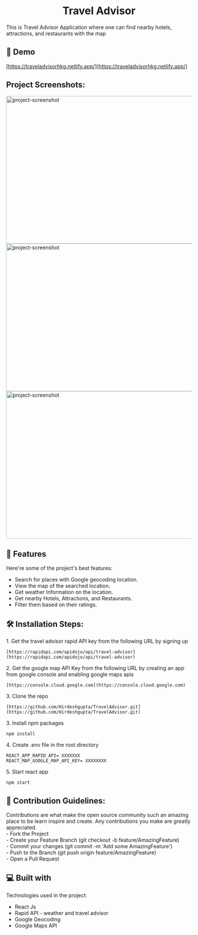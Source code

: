 <h1 align="center" id="title">Travel Advisor</h1>

<p id="description">This is Travel Advisor Application where one can find nearby hotels, attractions, and restaurants with the map </p>

<h2>🚀 Demo</h2>

[https://traveladvisorhkg.netlify.app/](https://traveladvisorhkg.netlify.app/)

<h2>Project Screenshots:</h2>

<img src="https://drive.google.com/uc?id=1Q20DNq3aeqX6hTpTQfCWEM1mYIsiEIBP" alt="project-screenshot" width="800" height="400/">

<img src="https://drive.google.com/uc?id=1cxQHHrKaZTo2m7asF2i5kuO1XBu6Y9Ry" alt="project-screenshot" width="800" height="400/">
<img src="https://drive.google.com/uc?id=11YqoC0pKZ4TMnux2nqUwdLlEXZ6Sl5wo" alt="project-screenshot" width="800" height="400/">
  
  
<h2>🧐 Features</h2>

Here're some of the project's best features:

*   Search for places with Google geocoding location.
*   View the map of the searched location.
*   Get weather Information on the location.
*   Get nearby Hotels, Attractions, and Restaurants.
*   Filter them based on their ratings.

<h2>🛠️ Installation Steps:</h2>

<p>1. Get the travel advisor rapid API key from the following URL by signing up</p>

```
[https://rapidapi.com/apidojo/api/travel-advisor](https://rapidapi.com/apidojo/api/travel-advisor)
```
<p>2. Get the google map API Key from the following URL by creating an app from google console and enabling google maps apis </p>

```
[https://console.cloud.google.com](https://console.cloud.google.com)
```

<p>3. Clone the repo</p>

```
[https://github.com/Hirdeshgupta/TravelAdvisor.git](https://github.com/Hirdeshgupta/TravelAdvisor.git)
```

<p>3. Install npm packages</p>

```
npm install
```

<p>4. Create .env file in the root directory</p>

```
REACT_APP_RAPID_API= XXXXXXX
REACT_MAP_GOOGLE_MAP_API_KEY= XXXXXXXX

```

<p>5. Start react app</p>

```
npm start
```

<h2>🍰 Contribution Guidelines:</h2>

Contributions are what make the open source community such an amazing place to be learn inspire and create. Any contributions you make are greatly appreciated.  
\- Fork the Project  
\- Create your Feature Branch (git checkout -b feature/AmazingFeature)  
\- Commit your changes (git commit -m 'Add some AmazingFeature')  
\- Push to the Branch (git push origin feature/AmazingFeature)  
\- Open a Pull Request

  
  
<h2>💻 Built with</h2>

Technologies used in the project:

*   React Js
*   Rapid API - weather and travel advisor
*   Google Geocoding
*   Google Maps API
